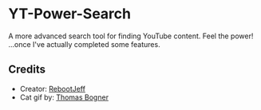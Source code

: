 # YT-Power-Search
A more advanced search tool for finding YouTube content. Feel the power! ...once I've actually completed some features.

## Credits
- Creator: [RebootJeff](https://twitter.com/RebootJeff)
- Cat gif by: [Thomas Bogner](https://dribbble.com/shots/1168363-calming-cat-GIF)

